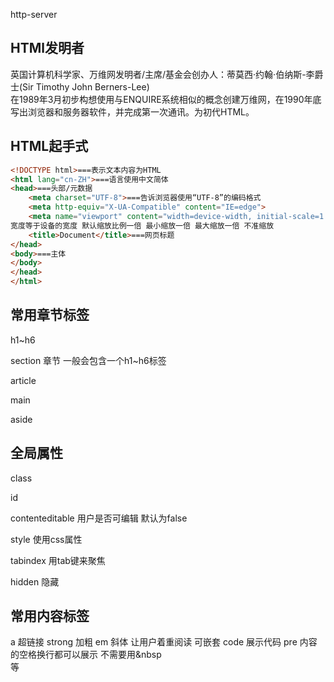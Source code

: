 http-server

## HTMl发明者
英国计算机科学家、万维网发明者/主席/基金会创办人：蒂莫西·约翰·伯纳斯-李爵士(Sir Timothy John Berners-Lee)<br>
在1989年3月初步构想使用与ENQUIRE系统相似的概念创建万维网，在1990年底写出浏览器和服务器软件，并完成第一次通讯。为初代HTML。
</head>

## HTML起手式
```HTML
<!DOCTYPE html>===表示文本内容为HTML
<html lang="cn-ZH">===语言使用中文简体
<head>===头部/元数据
    <meta charset="UTF-8">===告诉浏览器使用“UTF-8”的编码格式
    <meta http-equiv="X-UA-Compatible" content="IE=edge">
    <meta name="viewport" content="width=device-width, initial-scale=1.0, minimum-scale=1.0, maximum-scale=1.0, user-scalable=no">
宽度等于设备的宽度 默认缩放比例一倍 最小缩放一倍 最大缩放一倍 不准缩放
    <title>Document</title>===网页标题
</head>
<body>===主体
</body>
</head>
</html>
```

## 常用章节标签
h1~h6

section 章节 一般会包含一个h1~h6标签

article

main

aside

## 全局属性
class

id

contenteditable 用户是否可编辑 默认为false

style 使用css属性

tabindex 用tab键来聚焦

hidden 隐藏

## 常用内容标签
a 超链接
strong 加粗
em 斜体 让用户着重阅读 可嵌套
code 展示代码
pre 内容的空格换行都可以展示 不需要用&nbsp <br>等
